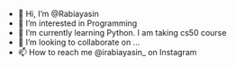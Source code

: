 - 👋 Hi, I’m @Rabiayasin
- 👀 I’m interested in Programming
- 🌱 I’m currently learning Python. I am taking cs50 course
- 💞️ I’m looking to collaborate on ...
- 📫 How to reach me @irabiayasin_ on Instagram

<!---
Rabiayasin/Rabiayasin is a ✨ special ✨ repository because its `README.md` (this file) appears on your GitHub profile.
You can click the Preview link to take a look at your changes.
--->
